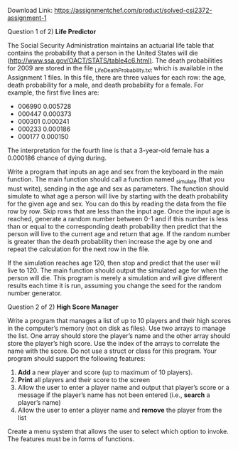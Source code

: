 Download Link: https://assignmentchef.com/product/solved-csi2372-assignment-1
<br>









Question 1 of 2) <strong>Life Predictor  </strong>




The Social Security Administration maintains an actuarial life table that contains the probability that a person in the United States will die (<a href="https://www.ssa.gov/OACT/STATS/table4c6.html">http://www.ssa.gov/OACT/STATS/table4c6.html</a><a href="https://www.ssa.gov/OACT/STATS/table4c6.html">)</a>. The death probabilities for 2009 are stored in the file <sub>LifeDeathProbability.txt</sub>  which is available in the Assignment 1 files.  In this file, there are three values for each row: the age, death probability for a male, and death probability for a female.  For example, the first five lines are:




<ul>

 <li>006990 0.005728</li>

 <li>000447 0.000373</li>

 <li>000301 0.000241</li>

 <li>000233 0.000186</li>

 <li>000177 0.000150</li>

</ul>




The interpretation for the fourth line is that a 3-year-old female has a 0.000186 chance of dying during.




Write a program that inputs an age and sex from the keyboard in the main function. The main function should call a function named <sub>simulate</sub> (that you must write), sending in the age and sex as parameters. The function should simulate to what age a person will live by starting with the death probability for the given age and sex. You can do this by reading the data from the file row by row. Skip rows that are less than the input age. Once the input age is reached, generate a random number between 0-1 and if this number is less than or equal to the corresponding death probability then predict that the person will live to the current age and return that age.  If the random number is greater than the death probability then increase the age by one and repeat the calculation for the next row in the file.




If the simulation reaches age 120, then stop and predict that the user will live to 120. The main function should output the simulated age for when the person will die. This program is merely a simulation and will give different results each time it is run, assuming you change the seed for the random number generator.


































Question 2 of 2) <strong>High Score Manager</strong>




Write a program that manages a list of up to 10 players and their high scores in the computer’s memory (not on disk as files). Use two arrays to manage the list. One array should store the player’s name and the other array should store the player’s high score. Use the index of the arrays to correlate the name with the score. Do not use a struct or class for this program. Your program should support the following features:




<ol>

 <li><strong>Add</strong> a new player and score (up to maximum of 10 players).</li>

 <li><strong>Print</strong> all players and their score to the screen</li>

 <li>Allow the user to enter a player name and output that player’s score or a message if the player’s name has not been entered (i.e., <strong>search</strong> a player’s name)</li>

 <li>Allow the user to enter a player name and <strong>remove</strong> the player from the list</li>

</ol>




Create a menu system that allows the user to select which option to invoke. The features must be in forms of functions.














